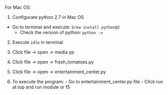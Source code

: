 For Mac OS:

1. Configurate python 2.7 in Mac OS
  - Go to terminal and execute:
		```brew install python@2```
 	- Check the version of python: ```python -v```
	
2. Execute ```idle``` in terminal
3. Click file -> open -> media.yp 
4. Click file -> open -> fresh_tomatoes.py
5. Click file -> open -> entertainment_center.py

6. To execute the program:
		- Go to entertainment_center.py file
		- Click run at top and run module or f5
